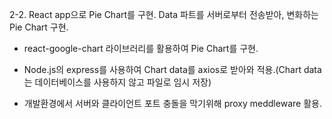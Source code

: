 2-2. React app으로 Pie Chart를 구현. Data 파트를 서버로부터 전송받아, 변화하는 Pie Chart 구현.

- react-google-chart 라이브러리를 활용하여 Pie Chart를 구현.

- Node.js의 express를 사용하여 Chart data를 axios로 받아와 적용.(Chart data는 데이터베이스를 사용하지 않고 파일로 임시 저장)

- 개발환경에서 서버와 클라이언트 포트 충돌을 막기위해 proxy meddleware 활용.
